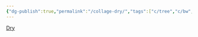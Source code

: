 ```yaml
---
{"dg-publish":true,"permalink":"/collage-dry/","tags":["c/tree","c/bw","c/man","c/scream","c/yell","c/white"],"created":"2024-01-05T09:09:40.092-05:00","updated":"2024-01-05T09:10:29.187-05:00"}
---
```



[Dry](https://www.instagram.com/p/CbTnxFluj38/)
